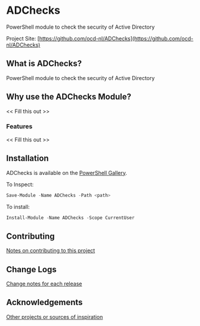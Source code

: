 # ADChecks
PowerShell module to check the security of Active Directory

Project Site: [https://github.com/ocd-nl/ADChecks](https://github.com/ocd-nl/ADChecks)

## What is ADChecks?
PowerShell module to check the security of Active Directory

## Why use the ADChecks Module?
<< Fill this out >>

### Features
<< Fill this out >>

## Installation
ADChecks is available on the [PowerShell Gallery](https://www.powershellgallery.com/packages/ADChecks/).

To Inspect:
```powershell
Save-Module -Name ADChecks -Path <path>
```
To install:
```powershell
Install-Module -Name ADChecks -Scope CurrentUser
```

## Contributing
[Notes on contributing to this project](Contributing.md)

## Change Logs
[Change notes for each release](ChangeLog.md)

## Acknowledgements
[Other projects or sources of inspiration](Acknowledgements.md)


